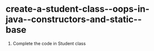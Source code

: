 # create-a-student-class--oops-in-java--constructors-and-static--base

1. Complete the code in Student class